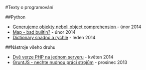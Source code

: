 #Texty o programování

##Python

* [Generujeme objekty neboli object comprehension ](/python/generujeme-objekty/) - únor 2014
* [Map - bad builtin?](/python/map-bad-builtin/) - únor 2014
* [Dictionary snadno a rychle](/python/dictionary-snadno-rychle/) - leden 2014


##Nástroje všeho druhu

* [Dvě verze PHP na jednom serveru](/tools/dve-verze-php-na-jednom-serveru/) - květen 2014
* [GruntJS - nechte nudnou práci strojům](/tools/gruntjs-nechte-nudnou-praci-strojum/) - prosinec 2013

